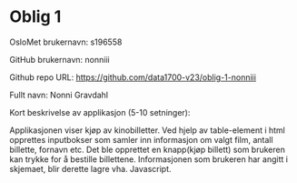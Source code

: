 Oblig 1
=======
OsloMet brukernavn: s196558

GitHub brukernavn: nonniii

Github repo URL: https://github.com/data1700-v23/oblig-1-nonniii

Fullt navn: Nonni Gravdahl

Kort beskrivelse av applikasjon (5-10 setninger):

Applikasjonen viser kjøp av kinobilletter. 
Ved hjelp av table-element i html opprettes inputbokser som samler inn
informasjon om valgt film, antall billette, fornavn etc. 
Det ble opprettet en knapp(kjøp billett) som brukeren kan trykke for å bestille billettene.
Informasjonen som brukeren har angitt i skjemaet, blir derette lagre
vha. Javascript. 


